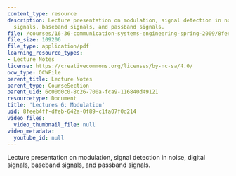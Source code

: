 ```yaml
---
content_type: resource
description: Lecture presentation on modulation, signal detection in noise, digital
  signals, baseband signals, and passband signals.
file: /courses/16-36-communication-systems-engineering-spring-2009/8feeb4ffdfeb642a0f89c1fa07f0d214_MIT16_36s09_lec06.pdf
file_size: 109206
file_type: application/pdf
learning_resource_types:
- Lecture Notes
license: https://creativecommons.org/licenses/by-nc-sa/4.0/
ocw_type: OCWFile
parent_title: Lecture Notes
parent_type: CourseSection
parent_uid: 6c00d0c0-8c26-700a-fca9-116840d49121
resourcetype: Document
title: 'Lectures 6: Modulation'
uid: 8feeb4ff-dfeb-642a-0f89-c1fa07f0d214
video_files:
  video_thumbnail_file: null
video_metadata:
  youtube_id: null
---
```

Lecture presentation on modulation, signal detection in noise, digital signals, baseband signals, and passband signals.